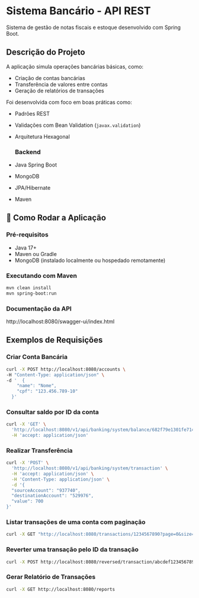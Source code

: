 # Sistema Bancário - API REST

Sistema de gestão de notas fiscais e estoque desenvolvido com Spring Boot.

## Descrição do Projeto

A aplicação simula operações bancárias básicas, como:
- Criação de contas bancárias
- Transferência de valores entre contas
- Geração de relatórios de transações

Foi desenvolvida com foco em boas práticas como:
- Padrões REST
- Validações com Bean Validation (`javax.validation`)
- Arquitetura Hexagonal

  ### Backend
- Java Spring Boot
- MongoDB
- JPA/Hibernate
- Maven

## 🚀 Como Rodar a Aplicação

### Pré-requisitos

- Java 17+
- Maven ou Gradle
- MongoDB (instalado localmente ou hospedado remotamente)

### Executando com Maven

```bash
mvn clean install
mvn spring-boot:run
```
### Documentação da API

http://localhost:8080/swagger-ui/index.html

## Exemplos de Requisições

### Criar Conta Bancária

```bash
curl -X POST http://localhost:8080/accounts \
-H "Content-Type: application/json" \
-d '  {
    "name": "Nome",
    "cpf": "123.456.789-10"
  }'
```

### Consultar saldo por ID da conta

```bash
curl -X 'GET' \
  'http://localhost:8080/v1/api/banking/system/balance/682f79e1301fe71481e78149' \
  -H 'accept: application/json'
```

### Realizar Transferência

```bash
curl -X 'POST' \
  'http://localhost:8080/v1/api/banking/system/transaction' \
  -H 'accept: application/json' \
  -H 'Content-Type: application/json' \
  -d '{
  "sourceAccount": "937740",
  "destinationAccount": "529976",
  "value": 700
}'
```

### Listar transações de uma conta com paginação

```bash
curl -X GET "http://localhost:8080/transactions/1234567890?page=0&size=10"
```

### Reverter uma transação pelo ID da transação

```bash
curl -X POST http://localhost:8080/reversed/transaction/abcdef1234567890
```

### Gerar Relatório de Transações

```bash
curl -X GET http://localhost:8080/reports
```
